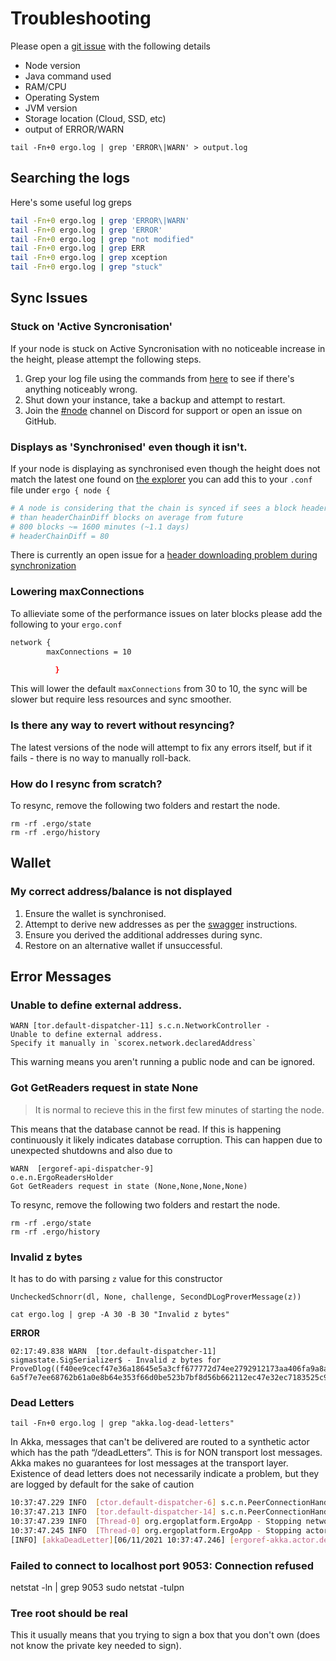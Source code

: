 # Troubleshooting

Please open a [git issue](https://github.com/ergoplatform/ergo/issues/new/choose) with the following details

- Node version
- Java command used
- RAM/CPU
- Operating System
- JVM version
- Storage location (Cloud, SSD, etc)
- output of ERROR/WARN


```
tail -Fn+0 ergo.log | grep 'ERROR\|WARN' > output.log
```

## Searching the logs

Here's some useful log greps

```bash
tail -Fn+0 ergo.log | grep 'ERROR\|WARN'
tail -Fn+0 ergo.log | grep 'ERROR'
tail -Fn+0 ergo.log | grep "not modified"
tail -Fn+0 ergo.log | grep ERR
tail -Fn+0 ergo.log | grep xception
tail -Fn+0 ergo.log | grep "stuck"
```

## Sync Issues

### Stuck on 'Active Syncronisation' 

If your node is stuck on Active Syncronisation with no noticeable increase in the height, please attempt the following steps.

1. Grep your log file using the commands from [here](/commands) to see if there's anything noticeably wrong.
2. Shut down your instance, take a backup and attempt to restart.
3. Join the [#node](https://discord.gg/jjRP2uNAv5) channel on Discord for support or open an issue on GitHub.

### Displays as 'Synchronised' even though it isn't.

If your node is displaying as synchronised even though the height does not match the latest one found on [the explorer](https://explorer.ergoplatform.com/) you can add this to your `.conf` file under `ergo { node {`

```conf
# A node is considering that the chain is synced if sees a block header with timestamp no more
# than headerChainDiff blocks on average from future
# 800 blocks ~= 1600 minutes (~1.1 days)
# headerChainDiff = 80
```

There is currently an open issue for a [header downloading problem during synchronization](https://github.com/ergoplatform/ergo/issues/1657)

### Lowering maxConnections

To allieviate some of the performance issues on later blocks please add the following to your `ergo.conf`

```bash
network {
        maxConnections = 10

          }
```

This will lower the default `maxConnections` from 30 to 10, the sync will be slower but require less resources and sync smoother.

### Is there any way to revert without resyncing?

The latest versions of the node will attempt to fix any errors itself, but if it fails - there is no way to manually roll-back. 



### How do I resync from scratch? 

To resync, remove the following two folders and restart the node. 

```
rm -rf .ergo/state
rm -rf .ergo/history
```

## Wallet

### My correct address/balance is not displayed

1. Ensure the wallet is synchronised.
2. Attempt to derive new addresses as per the [swagger](/node/swagger) instructions.
3. Ensure you derived the additional addresses during sync.
4. Restore on an alternative wallet if unsuccessful.  


## Error Messages

### Unable to define external address. 


```
WARN [tor.default-dispatcher-11] s.c.n.NetworkController - 
Unable to define external address.
Specify it manually in `scorex.network.declaredAddress`
```

This warning means you aren't running a public node and can be ignored.



###  Got GetReaders request in state None

> It is normal to recieve this in the first few minutes of starting the node.

This means that the database cannot be read. If this is happening continuously it likely indicates database corruption. This can happen due to unexpected shutdowns and also due to 

```
WARN  [ergoref-api-dispatcher-9] 
o.e.n.ErgoReadersHolder 
Got GetReaders request in state (None,None,None,None)
```

To resync, remove the following two folders and restart the node. 

```
rm -rf .ergo/state
rm -rf .ergo/history
```


### Invalid z bytes

It has to do with parsing `z` value for this constructor 
```
UncheckedSchnorr(dl, None, challenge, SecondDLogProverMessage(z))
```

```
cat ergo.log | grep -A 30 -B 30 "Invalid z bytes"
```

**ERROR**

```
02:17:49.838 WARN  [tor.default-dispatcher-11] sigmastate.SigSerializer$ - Invalid z bytes for ProveDlog((f40ee9cecf47e36a18645e5a3cff677772d74ee2792912173aa406fa9a8a2ef4,4d058f2cdd0711eea49a9f289c4643391639a2e323be900b0e2e06cb562c45ba,1)): 6a5f7e7ee68762b61a0e8b64e353f66d0be523b7bf8d56b662112ec47e32ec7183525c9851a608885a34051bc971d6c8600c88d8ce1713
```

### Dead Letters

```
tail -Fn+0 ergo.log | grep "akka.log-dead-letters"
```


In Akka, messages that can't be delivered are routed to a synthetic actor which has the path “/deadLetters”. This is for NON transport lost messages. Akka makes no guarantees for lost messages at the transport layer. Existence of dead letters does not necessarily indicate a problem, but they are logged by default for the sake of caution

```bash
10:37:47.229 INFO  [ctor.default-dispatcher-6] s.c.n.PeerConnectionHandler - Peer handler to ConnectionId(remote=/108.20.208.49:57345, local=/MY_IP:9030, direction=Incoming) destroyed
10:37:47.213 INFO  [tor.default-dispatcher-14] s.c.n.PeerConnectionHandler - Peer handler to ConnectionId(remote=/74.208.214.22:43520, local=/MY_IP:9030, direction=Incoming) destroyed
10:37:47.239 INFO  [Thread-0] org.ergoplatform.ErgoApp - Stopping network services
10:37:47.245 INFO  [Thread-0] org.ergoplatform.ErgoApp - Stopping actors (incl. block generator)
[INFO] [akkaDeadLetter][06/11/2021 10:37:47.246] [ergoref-akka.actor.default-dispatcher-7] [akka://ergoref/user/networkController] Message [scorex.core.network.NetworkController$ReceivableMessages$ShutdownNetwork$] to Actor[akka://ergoref/user/networkController#-2029702693] was not delivered. [4] dead letters encountered. If this is not an expected behavior then Actor[akka://ergoref/user/networkController#-2029702693] may have terminated unexpectedly. This logging can be turned off or adjusted with configuration settings 'akka.log-dead-letters' and 'akka.log-dead-letters-during-shutdown'.
```

### Failed to connect to localhost port 9053: Connection refused


netstat -ln | grep 9053
sudo netstat -tulpn


### Tree root should be real 

This it usually means that you trying to sign a box that you don't own (does not know the private key needed to sign).